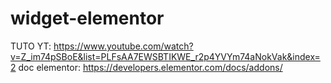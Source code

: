 # widget-elementor
TUTO YT: https://www.youtube.com/watch?v=Z_im74pSBoE&list=PLFsAA7EWSBTIKWE_r2p4YVYm74aNokVak&index=2
doc elementor: https://developers.elementor.com/docs/addons/